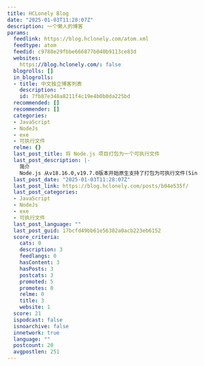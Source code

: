```yaml
---
title: HCLonely Blog
date: "2025-01-03T11:28:07Z"
description: 一个懒人的博客
params:
  feedlink: https://blog.hclonely.com/atom.xml
  feedtype: atom
  feedid: c9780e29fbbe666877b040b9113ce83d
  websites:
    https://blog.hclonely.com/: false
  blogrolls: []
  in_blogrolls:
  - title: 中文独立博客列表
    description: ""
    id: 7fb87e348a8211f4c19e4b0b0da225bd
  recommended: []
  recommender: []
  categories:
  - JavaScript
  - NodeJs
  - exe
  - 可执行文件
  relme: {}
  last_post_title: 将 Node.js 项目打包为一个可执行文件
  last_post_description: |-
    简介
    Node.js 从v18.16.0,v19.7.0版本开始原生支持了打包为可执行文件(Sin
  last_post_date: "2025-01-03T11:28:07Z"
  last_post_link: https://blog.hclonely.com/posts/b04e535f/
  last_post_categories:
  - JavaScript
  - NodeJs
  - exe
  - 可执行文件
  last_post_language: ""
  last_post_guid: 17bcfd49bb61e56382a0acb223eb6152
  score_criteria:
    cats: 0
    description: 3
    feedlangs: 0
    hasContent: 3
    hasPosts: 3
    postcats: 3
    promoted: 5
    promotes: 0
    relme: 0
    title: 3
    website: 1
  score: 21
  ispodcast: false
  isnoarchive: false
  innetwork: true
  language: ""
  postcount: 20
  avgpostlen: 251
---
```

